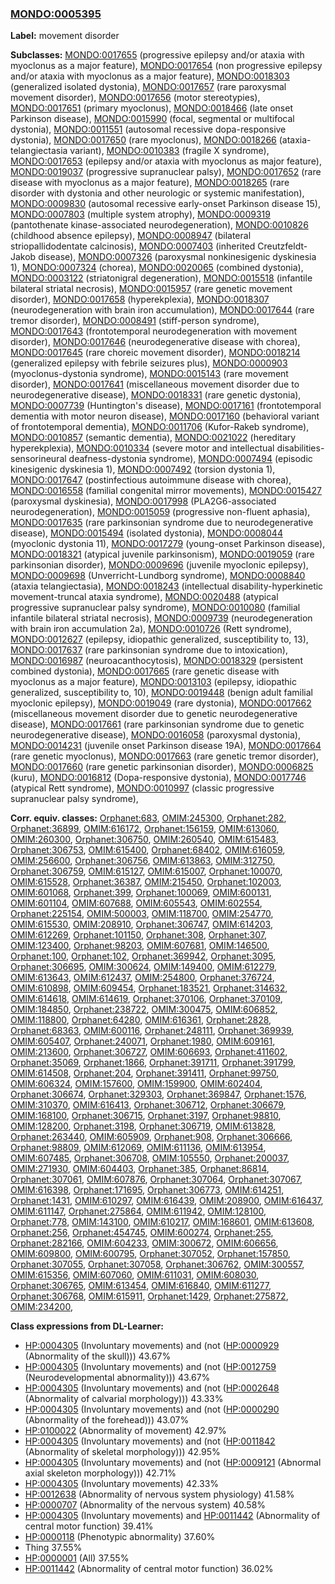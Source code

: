 
### [MONDO:0005395](http://purl.obolibrary.org/obo/MONDO_0005395)
**Label:** movement disorder

**Subclasses:** [MONDO:0017655](http://purl.obolibrary.org/obo/MONDO_0017655) (progressive epilepsy and/or ataxia with myoclonus as a major feature), [MONDO:0017654](http://purl.obolibrary.org/obo/MONDO_0017654) (non progressive epilepsy and/or ataxia with myoclonus as a major feature), [MONDO:0018303](http://purl.obolibrary.org/obo/MONDO_0018303) (generalized isolated dystonia), [MONDO:0017657](http://purl.obolibrary.org/obo/MONDO_0017657) (rare paroxysmal movement disorder), [MONDO:0017656](http://purl.obolibrary.org/obo/MONDO_0017656) (motor stereotypies), [MONDO:0017651](http://purl.obolibrary.org/obo/MONDO_0017651) (primary myoclonus), [MONDO:0018466](http://purl.obolibrary.org/obo/MONDO_0018466) (late onset Parkinson disease), [MONDO:0015990](http://purl.obolibrary.org/obo/MONDO_0015990) (focal, segmental or multifocal dystonia), [MONDO:0011551](http://purl.obolibrary.org/obo/MONDO_0011551) (autosomal recessive dopa-responsive dystonia), [MONDO:0017650](http://purl.obolibrary.org/obo/MONDO_0017650) (rare myoclonus), [MONDO:0018266](http://purl.obolibrary.org/obo/MONDO_0018266) (ataxia-telangiectasia variant), [MONDO:0010383](http://purl.obolibrary.org/obo/MONDO_0010383) (fragile X syndrome), [MONDO:0017653](http://purl.obolibrary.org/obo/MONDO_0017653) (epilepsy and/or ataxia with myoclonus as major feature), [MONDO:0019037](http://purl.obolibrary.org/obo/MONDO_0019037) (progressive supranuclear palsy), [MONDO:0017652](http://purl.obolibrary.org/obo/MONDO_0017652) (rare disease with myoclonus as a major feature), [MONDO:0018265](http://purl.obolibrary.org/obo/MONDO_0018265) (rare disorder with dystonia and other neurologic or systemic manifestation), [MONDO:0009830](http://purl.obolibrary.org/obo/MONDO_0009830) (autosomal recessive early-onset Parkinson disease 15), [MONDO:0007803](http://purl.obolibrary.org/obo/MONDO_0007803) (multiple system atrophy), [MONDO:0009319](http://purl.obolibrary.org/obo/MONDO_0009319) (pantothenate kinase-associated neurodegeneration), [MONDO:0010826](http://purl.obolibrary.org/obo/MONDO_0010826) (childhood absence epilepsy), [MONDO:0008947](http://purl.obolibrary.org/obo/MONDO_0008947) (bilateral striopallidodentate calcinosis), [MONDO:0007403](http://purl.obolibrary.org/obo/MONDO_0007403) (inherited Creutzfeldt-Jakob disease), [MONDO:0007326](http://purl.obolibrary.org/obo/MONDO_0007326) (paroxysmal nonkinesigenic dyskinesia 1), [MONDO:0007324](http://purl.obolibrary.org/obo/MONDO_0007324) (chorea), [MONDO:0020065](http://purl.obolibrary.org/obo/MONDO_0020065) (combined dystonia), [MONDO:0003122](http://purl.obolibrary.org/obo/MONDO_0003122) (striatonigral degeneration), [MONDO:0015518](http://purl.obolibrary.org/obo/MONDO_0015518) (infantile bilateral striatal necrosis), [MONDO:0015957](http://purl.obolibrary.org/obo/MONDO_0015957) (rare genetic movement disorder), [MONDO:0017658](http://purl.obolibrary.org/obo/MONDO_0017658) (hyperekplexia), [MONDO:0018307](http://purl.obolibrary.org/obo/MONDO_0018307) (neurodegeneration with brain iron accumulation), [MONDO:0017644](http://purl.obolibrary.org/obo/MONDO_0017644) (rare tremor disorder), [MONDO:0008491](http://purl.obolibrary.org/obo/MONDO_0008491) (stiff-person syndrome), [MONDO:0017643](http://purl.obolibrary.org/obo/MONDO_0017643) (frontotemporal neurodegeneration with movement disorder), [MONDO:0017646](http://purl.obolibrary.org/obo/MONDO_0017646) (neurodegenerative disease with chorea), [MONDO:0017645](http://purl.obolibrary.org/obo/MONDO_0017645) (rare choreic movement disorder), [MONDO:0018214](http://purl.obolibrary.org/obo/MONDO_0018214) (generalized epilepsy with febrile seizures plus), [MONDO:0000903](http://purl.obolibrary.org/obo/MONDO_0000903) (myoclonus-dystonia syndrome), [MONDO:0015143](http://purl.obolibrary.org/obo/MONDO_0015143) (rare movement disorder), [MONDO:0017641](http://purl.obolibrary.org/obo/MONDO_0017641) (miscellaneous movement disorder due to neurodegenerative disease), [MONDO:0018331](http://purl.obolibrary.org/obo/MONDO_0018331) (rare genetic dystonia), [MONDO:0007739](http://purl.obolibrary.org/obo/MONDO_0007739) (Huntington's disease), [MONDO:0017161](http://purl.obolibrary.org/obo/MONDO_0017161) (frontotemporal dementia with motor neuron disease), [MONDO:0017160](http://purl.obolibrary.org/obo/MONDO_0017160) (behavioral variant of frontotemporal dementia), [MONDO:0011706](http://purl.obolibrary.org/obo/MONDO_0011706) (Kufor-Rakeb syndrome), [MONDO:0010857](http://purl.obolibrary.org/obo/MONDO_0010857) (semantic dementia), [MONDO:0021022](http://purl.obolibrary.org/obo/MONDO_0021022) (hereditary hyperekplexia), [MONDO:0010334](http://purl.obolibrary.org/obo/MONDO_0010334) (severe motor and intellectual disabilities-sensorineural deafness-dystonia syndrome), [MONDO:0007494](http://purl.obolibrary.org/obo/MONDO_0007494) (episodic kinesigenic dyskinesia 1), [MONDO:0007492](http://purl.obolibrary.org/obo/MONDO_0007492) (torsion dystonia 1), [MONDO:0017647](http://purl.obolibrary.org/obo/MONDO_0017647) (postinfectious autoimmune disease with chorea), [MONDO:0016558](http://purl.obolibrary.org/obo/MONDO_0016558) (familial congenital mirror movements), [MONDO:0015427](http://purl.obolibrary.org/obo/MONDO_0015427) (paroxysmal dyskinesia), [MONDO:0017998](http://purl.obolibrary.org/obo/MONDO_0017998) (PLA2G6-associated neurodegeneration), [MONDO:0015059](http://purl.obolibrary.org/obo/MONDO_0015059) (progressive non-fluent aphasia), [MONDO:0017635](http://purl.obolibrary.org/obo/MONDO_0017635) (rare parkinsonian syndrome due to neurodegenerative disease), [MONDO:0015494](http://purl.obolibrary.org/obo/MONDO_0015494) (isolated dystonia), [MONDO:0008044](http://purl.obolibrary.org/obo/MONDO_0008044) (myoclonic dystonia 11), [MONDO:0017279](http://purl.obolibrary.org/obo/MONDO_0017279) (young-onset Parkinson disease), [MONDO:0018321](http://purl.obolibrary.org/obo/MONDO_0018321) (atypical juvenile parkinsonism), [MONDO:0019059](http://purl.obolibrary.org/obo/MONDO_0019059) (rare parkinsonian disorder), [MONDO:0009696](http://purl.obolibrary.org/obo/MONDO_0009696) (juvenile myoclonic epilepsy), [MONDO:0009698](http://purl.obolibrary.org/obo/MONDO_0009698) (Unverricht-Lundborg syndrome), [MONDO:0008840](http://purl.obolibrary.org/obo/MONDO_0008840) (ataxia telangiectasia), [MONDO:0018243](http://purl.obolibrary.org/obo/MONDO_0018243) (intellectual disability-hyperkinetic movement-truncal ataxia syndrome), [MONDO:0020488](http://purl.obolibrary.org/obo/MONDO_0020488) (atypical progressive supranuclear palsy syndrome), [MONDO:0010080](http://purl.obolibrary.org/obo/MONDO_0010080) (familial infantile bilateral striatal necrosis), [MONDO:0009739](http://purl.obolibrary.org/obo/MONDO_0009739) (neurodegeneration with brain iron accumulation 2a), [MONDO:0010726](http://purl.obolibrary.org/obo/MONDO_0010726) (Rett syndrome), [MONDO:0012627](http://purl.obolibrary.org/obo/MONDO_0012627) (epilepsy, idiopathic generalized, susceptibility to, 13), [MONDO:0017637](http://purl.obolibrary.org/obo/MONDO_0017637) (rare parkinsonian syndrome due to intoxication), [MONDO:0016987](http://purl.obolibrary.org/obo/MONDO_0016987) (neuroacanthocytosis), [MONDO:0018329](http://purl.obolibrary.org/obo/MONDO_0018329) (persistent combined dystonia), [MONDO:0017665](http://purl.obolibrary.org/obo/MONDO_0017665) (rare genetic disease with myoclonus as a major feature), [MONDO:0013103](http://purl.obolibrary.org/obo/MONDO_0013103) (epilepsy, idiopathic generalized, susceptibility to, 10), [MONDO:0019448](http://purl.obolibrary.org/obo/MONDO_0019448) (benign adult familial myoclonic epilepsy), [MONDO:0019049](http://purl.obolibrary.org/obo/MONDO_0019049) (rare dystonia), [MONDO:0017662](http://purl.obolibrary.org/obo/MONDO_0017662) (miscellaneous movement disorder due to genetic neurodegenerative disease), [MONDO:0017661](http://purl.obolibrary.org/obo/MONDO_0017661) (rare parkinsonian syndrome due to genetic neurodegenerative disease), [MONDO:0016058](http://purl.obolibrary.org/obo/MONDO_0016058) (paroxysmal dystonia), [MONDO:0014231](http://purl.obolibrary.org/obo/MONDO_0014231) (juvenile onset Parkinson disease 19A), [MONDO:0017664](http://purl.obolibrary.org/obo/MONDO_0017664) (rare genetic myoclonus), [MONDO:0017663](http://purl.obolibrary.org/obo/MONDO_0017663) (rare genetic tremor disorder), [MONDO:0017660](http://purl.obolibrary.org/obo/MONDO_0017660) (rare genetic parkinsonian disorder), [MONDO:0006825](http://purl.obolibrary.org/obo/MONDO_0006825) (kuru), [MONDO:0016812](http://purl.obolibrary.org/obo/MONDO_0016812) (Dopa-responsive dystonia), [MONDO:0017746](http://purl.obolibrary.org/obo/MONDO_0017746) (atypical Rett syndrome), [MONDO:0010997](http://purl.obolibrary.org/obo/MONDO_0010997) (classic progressive supranuclear palsy syndrome), 

**Corr. equiv. classes:** [Orphanet:683](http://www.orpha.net/ORDO/Orphanet_683), [OMIM:245300](http://purl.obolibrary.org/obo/OMIM_245300), [Orphanet:282](http://www.orpha.net/ORDO/Orphanet_282), [Orphanet:36899](http://www.orpha.net/ORDO/Orphanet_36899), [OMIM:616172](http://purl.obolibrary.org/obo/OMIM_616172), [Orphanet:156159](http://www.orpha.net/ORDO/Orphanet_156159), [OMIM:613060](http://purl.obolibrary.org/obo/OMIM_613060), [OMIM:260300](http://purl.obolibrary.org/obo/OMIM_260300), [Orphanet:306750](http://www.orpha.net/ORDO/Orphanet_306750), [OMIM:260540](http://purl.obolibrary.org/obo/OMIM_260540), [OMIM:615483](http://purl.obolibrary.org/obo/OMIM_615483), [Orphanet:306753](http://www.orpha.net/ORDO/Orphanet_306753), [OMIM:615400](http://purl.obolibrary.org/obo/OMIM_615400), [Orphanet:68402](http://www.orpha.net/ORDO/Orphanet_68402), [OMIM:616059](http://purl.obolibrary.org/obo/OMIM_616059), [OMIM:256600](http://purl.obolibrary.org/obo/OMIM_256600), [Orphanet:306756](http://www.orpha.net/ORDO/Orphanet_306756), [OMIM:613863](http://purl.obolibrary.org/obo/OMIM_613863), [OMIM:312750](http://purl.obolibrary.org/obo/OMIM_312750), [Orphanet:306759](http://www.orpha.net/ORDO/Orphanet_306759), [OMIM:615127](http://purl.obolibrary.org/obo/OMIM_615127), [OMIM:615007](http://purl.obolibrary.org/obo/OMIM_615007), [Orphanet:100070](http://www.orpha.net/ORDO/Orphanet_100070), [OMIM:615528](http://purl.obolibrary.org/obo/OMIM_615528), [Orphanet:36387](http://www.orpha.net/ORDO/Orphanet_36387), [OMIM:215450](http://purl.obolibrary.org/obo/OMIM_215450), [Orphanet:102003](http://www.orpha.net/ORDO/Orphanet_102003), [OMIM:601068](http://purl.obolibrary.org/obo/OMIM_601068), [Orphanet:399](http://www.orpha.net/ORDO/Orphanet_399), [Orphanet:100069](http://www.orpha.net/ORDO/Orphanet_100069), [OMIM:600131](http://purl.obolibrary.org/obo/OMIM_600131), [OMIM:601104](http://purl.obolibrary.org/obo/OMIM_601104), [OMIM:607688](http://purl.obolibrary.org/obo/OMIM_607688), [OMIM:605543](http://purl.obolibrary.org/obo/OMIM_605543), [OMIM:602554](http://purl.obolibrary.org/obo/OMIM_602554), [Orphanet:225154](http://www.orpha.net/ORDO/Orphanet_225154), [OMIM:500003](http://purl.obolibrary.org/obo/OMIM_500003), [OMIM:118700](http://purl.obolibrary.org/obo/OMIM_118700), [OMIM:254770](http://purl.obolibrary.org/obo/OMIM_254770), [OMIM:615530](http://purl.obolibrary.org/obo/OMIM_615530), [OMIM:208910](http://purl.obolibrary.org/obo/OMIM_208910), [Orphanet:306747](http://www.orpha.net/ORDO/Orphanet_306747), [OMIM:614203](http://purl.obolibrary.org/obo/OMIM_614203), [OMIM:612269](http://purl.obolibrary.org/obo/OMIM_612269), [Orphanet:101150](http://www.orpha.net/ORDO/Orphanet_101150), [Orphanet:308](http://www.orpha.net/ORDO/Orphanet_308), [Orphanet:307](http://www.orpha.net/ORDO/Orphanet_307), [OMIM:123400](http://purl.obolibrary.org/obo/OMIM_123400), [Orphanet:98203](http://www.orpha.net/ORDO/Orphanet_98203), [OMIM:607681](http://purl.obolibrary.org/obo/OMIM_607681), [OMIM:146500](http://purl.obolibrary.org/obo/OMIM_146500), [Orphanet:100](http://www.orpha.net/ORDO/Orphanet_100), [Orphanet:102](http://www.orpha.net/ORDO/Orphanet_102), [Orphanet:369942](http://www.orpha.net/ORDO/Orphanet_369942), [Orphanet:3095](http://www.orpha.net/ORDO/Orphanet_3095), [Orphanet:306695](http://www.orpha.net/ORDO/Orphanet_306695), [OMIM:300624](http://purl.obolibrary.org/obo/OMIM_300624), [OMIM:149400](http://purl.obolibrary.org/obo/OMIM_149400), [OMIM:612279](http://purl.obolibrary.org/obo/OMIM_612279), [OMIM:613643](http://purl.obolibrary.org/obo/OMIM_613643), [OMIM:612437](http://purl.obolibrary.org/obo/OMIM_612437), [OMIM:254800](http://purl.obolibrary.org/obo/OMIM_254800), [Orphanet:376724](http://www.orpha.net/ORDO/Orphanet_376724), [OMIM:610898](http://purl.obolibrary.org/obo/OMIM_610898), [OMIM:609454](http://purl.obolibrary.org/obo/OMIM_609454), [Orphanet:183521](http://www.orpha.net/ORDO/Orphanet_183521), [Orphanet:314632](http://www.orpha.net/ORDO/Orphanet_314632), [OMIM:614618](http://purl.obolibrary.org/obo/OMIM_614618), [OMIM:614619](http://purl.obolibrary.org/obo/OMIM_614619), [Orphanet:370106](http://www.orpha.net/ORDO/Orphanet_370106), [Orphanet:370109](http://www.orpha.net/ORDO/Orphanet_370109), [OMIM:184850](http://purl.obolibrary.org/obo/OMIM_184850), [Orphanet:238722](http://www.orpha.net/ORDO/Orphanet_238722), [OMIM:300475](http://purl.obolibrary.org/obo/OMIM_300475), [OMIM:606852](http://purl.obolibrary.org/obo/OMIM_606852), [OMIM:118800](http://purl.obolibrary.org/obo/OMIM_118800), [Orphanet:64280](http://www.orpha.net/ORDO/Orphanet_64280), [OMIM:616361](http://purl.obolibrary.org/obo/OMIM_616361), [Orphanet:2828](http://www.orpha.net/ORDO/Orphanet_2828), [Orphanet:68363](http://www.orpha.net/ORDO/Orphanet_68363), [OMIM:600116](http://purl.obolibrary.org/obo/OMIM_600116), [Orphanet:248111](http://www.orpha.net/ORDO/Orphanet_248111), [Orphanet:369939](http://www.orpha.net/ORDO/Orphanet_369939), [OMIM:605407](http://purl.obolibrary.org/obo/OMIM_605407), [Orphanet:240071](http://www.orpha.net/ORDO/Orphanet_240071), [Orphanet:1980](http://www.orpha.net/ORDO/Orphanet_1980), [OMIM:609161](http://purl.obolibrary.org/obo/OMIM_609161), [OMIM:213600](http://purl.obolibrary.org/obo/OMIM_213600), [Orphanet:306727](http://www.orpha.net/ORDO/Orphanet_306727), [OMIM:606693](http://purl.obolibrary.org/obo/OMIM_606693), [Orphanet:411602](http://www.orpha.net/ORDO/Orphanet_411602), [Orphanet:35069](http://www.orpha.net/ORDO/Orphanet_35069), [Orphanet:1866](http://www.orpha.net/ORDO/Orphanet_1866), [Orphanet:391711](http://www.orpha.net/ORDO/Orphanet_391711), [Orphanet:391799](http://www.orpha.net/ORDO/Orphanet_391799), [OMIM:614508](http://purl.obolibrary.org/obo/OMIM_614508), [Orphanet:204](http://www.orpha.net/ORDO/Orphanet_204), [Orphanet:391411](http://www.orpha.net/ORDO/Orphanet_391411), [Orphanet:99750](http://www.orpha.net/ORDO/Orphanet_99750), [OMIM:606324](http://purl.obolibrary.org/obo/OMIM_606324), [OMIM:157600](http://purl.obolibrary.org/obo/OMIM_157600), [OMIM:159900](http://purl.obolibrary.org/obo/OMIM_159900), [OMIM:602404](http://purl.obolibrary.org/obo/OMIM_602404), [Orphanet:306674](http://www.orpha.net/ORDO/Orphanet_306674), [Orphanet:329303](http://www.orpha.net/ORDO/Orphanet_329303), [Orphanet:369847](http://www.orpha.net/ORDO/Orphanet_369847), [Orphanet:1576](http://www.orpha.net/ORDO/Orphanet_1576), [OMIM:310370](http://purl.obolibrary.org/obo/OMIM_310370), [OMIM:616413](http://purl.obolibrary.org/obo/OMIM_616413), [Orphanet:306712](http://www.orpha.net/ORDO/Orphanet_306712), [Orphanet:306679](http://www.orpha.net/ORDO/Orphanet_306679), [OMIM:168100](http://purl.obolibrary.org/obo/OMIM_168100), [Orphanet:306715](http://www.orpha.net/ORDO/Orphanet_306715), [Orphanet:3197](http://www.orpha.net/ORDO/Orphanet_3197), [Orphanet:98810](http://www.orpha.net/ORDO/Orphanet_98810), [OMIM:128200](http://purl.obolibrary.org/obo/OMIM_128200), [Orphanet:3198](http://www.orpha.net/ORDO/Orphanet_3198), [Orphanet:306719](http://www.orpha.net/ORDO/Orphanet_306719), [OMIM:613828](http://purl.obolibrary.org/obo/OMIM_613828), [Orphanet:263440](http://www.orpha.net/ORDO/Orphanet_263440), [OMIM:605909](http://purl.obolibrary.org/obo/OMIM_605909), [Orphanet:908](http://www.orpha.net/ORDO/Orphanet_908), [Orphanet:306666](http://www.orpha.net/ORDO/Orphanet_306666), [Orphanet:98809](http://www.orpha.net/ORDO/Orphanet_98809), [OMIM:612069](http://purl.obolibrary.org/obo/OMIM_612069), [OMIM:611136](http://purl.obolibrary.org/obo/OMIM_611136), [OMIM:613954](http://purl.obolibrary.org/obo/OMIM_613954), [OMIM:607485](http://purl.obolibrary.org/obo/OMIM_607485), [Orphanet:306708](http://www.orpha.net/ORDO/Orphanet_306708), [OMIM:105550](http://purl.obolibrary.org/obo/OMIM_105550), [Orphanet:200037](http://www.orpha.net/ORDO/Orphanet_200037), [OMIM:271930](http://purl.obolibrary.org/obo/OMIM_271930), [OMIM:604403](http://purl.obolibrary.org/obo/OMIM_604403), [Orphanet:385](http://www.orpha.net/ORDO/Orphanet_385), [Orphanet:86814](http://www.orpha.net/ORDO/Orphanet_86814), [Orphanet:307061](http://www.orpha.net/ORDO/Orphanet_307061), [OMIM:607876](http://purl.obolibrary.org/obo/OMIM_607876), [Orphanet:307064](http://www.orpha.net/ORDO/Orphanet_307064), [Orphanet:307067](http://www.orpha.net/ORDO/Orphanet_307067), [OMIM:616398](http://purl.obolibrary.org/obo/OMIM_616398), [Orphanet:171695](http://www.orpha.net/ORDO/Orphanet_171695), [Orphanet:306773](http://www.orpha.net/ORDO/Orphanet_306773), [OMIM:614251](http://purl.obolibrary.org/obo/OMIM_614251), [Orphanet:1431](http://www.orpha.net/ORDO/Orphanet_1431), [OMIM:610297](http://purl.obolibrary.org/obo/OMIM_610297), [OMIM:616439](http://purl.obolibrary.org/obo/OMIM_616439), [OMIM:208900](http://purl.obolibrary.org/obo/OMIM_208900), [OMIM:616437](http://purl.obolibrary.org/obo/OMIM_616437), [OMIM:611147](http://purl.obolibrary.org/obo/OMIM_611147), [Orphanet:275864](http://www.orpha.net/ORDO/Orphanet_275864), [OMIM:611942](http://purl.obolibrary.org/obo/OMIM_611942), [OMIM:128100](http://purl.obolibrary.org/obo/OMIM_128100), [Orphanet:778](http://www.orpha.net/ORDO/Orphanet_778), [OMIM:143100](http://purl.obolibrary.org/obo/OMIM_143100), [OMIM:610217](http://purl.obolibrary.org/obo/OMIM_610217), [OMIM:168601](http://purl.obolibrary.org/obo/OMIM_168601), [OMIM:613608](http://purl.obolibrary.org/obo/OMIM_613608), [Orphanet:256](http://www.orpha.net/ORDO/Orphanet_256), [Orphanet:454745](http://www.orpha.net/ORDO/Orphanet_454745), [OMIM:600274](http://purl.obolibrary.org/obo/OMIM_600274), [Orphanet:255](http://www.orpha.net/ORDO/Orphanet_255), [Orphanet:282166](http://www.orpha.net/ORDO/Orphanet_282166), [OMIM:604233](http://purl.obolibrary.org/obo/OMIM_604233), [OMIM:300672](http://purl.obolibrary.org/obo/OMIM_300672), [OMIM:606656](http://purl.obolibrary.org/obo/OMIM_606656), [OMIM:609800](http://purl.obolibrary.org/obo/OMIM_609800), [OMIM:600795](http://purl.obolibrary.org/obo/OMIM_600795), [Orphanet:307052](http://www.orpha.net/ORDO/Orphanet_307052), [Orphanet:157850](http://www.orpha.net/ORDO/Orphanet_157850), [Orphanet:307055](http://www.orpha.net/ORDO/Orphanet_307055), [Orphanet:307058](http://www.orpha.net/ORDO/Orphanet_307058), [Orphanet:306762](http://www.orpha.net/ORDO/Orphanet_306762), [OMIM:300557](http://purl.obolibrary.org/obo/OMIM_300557), [OMIM:615356](http://purl.obolibrary.org/obo/OMIM_615356), [OMIM:607060](http://purl.obolibrary.org/obo/OMIM_607060), [OMIM:611031](http://purl.obolibrary.org/obo/OMIM_611031), [OMIM:608030](http://purl.obolibrary.org/obo/OMIM_608030), [Orphanet:306765](http://www.orpha.net/ORDO/Orphanet_306765), [OMIM:613454](http://purl.obolibrary.org/obo/OMIM_613454), [OMIM:616840](http://purl.obolibrary.org/obo/OMIM_616840), [OMIM:611277](http://purl.obolibrary.org/obo/OMIM_611277), [Orphanet:306768](http://www.orpha.net/ORDO/Orphanet_306768), [OMIM:615911](http://purl.obolibrary.org/obo/OMIM_615911), [Orphanet:1429](http://www.orpha.net/ORDO/Orphanet_1429), [Orphanet:275872](http://www.orpha.net/ORDO/Orphanet_275872), [OMIM:234200](http://purl.obolibrary.org/obo/OMIM_234200), 

**Class expressions from DL-Learner:**

- [HP:0004305](http://purl.obolibrary.org/obo/HP_0004305) (Involuntary movements) and (not ([HP:0000929](http://purl.obolibrary.org/obo/HP_0000929) (Abnormality of the skull))) 43.67%
- [HP:0004305](http://purl.obolibrary.org/obo/HP_0004305) (Involuntary movements) and (not ([HP:0012759](http://purl.obolibrary.org/obo/HP_0012759) (Neurodevelopmental abnormality))) 43.67%
- [HP:0004305](http://purl.obolibrary.org/obo/HP_0004305) (Involuntary movements) and (not ([HP:0002648](http://purl.obolibrary.org/obo/HP_0002648) (Abnormality of calvarial morphology))) 43.33%
- [HP:0004305](http://purl.obolibrary.org/obo/HP_0004305) (Involuntary movements) and (not ([HP:0000290](http://purl.obolibrary.org/obo/HP_0000290) (Abnormality of the forehead))) 43.07%
- [HP:0100022](http://purl.obolibrary.org/obo/HP_0100022) (Abnormality of movement) 42.97%
- [HP:0004305](http://purl.obolibrary.org/obo/HP_0004305) (Involuntary movements) and (not ([HP:0011842](http://purl.obolibrary.org/obo/HP_0011842) (Abnormality of skeletal morphology))) 42.95%
- [HP:0004305](http://purl.obolibrary.org/obo/HP_0004305) (Involuntary movements) and (not ([HP:0009121](http://purl.obolibrary.org/obo/HP_0009121) (Abnormal axial skeleton morphology))) 42.71%
- [HP:0004305](http://purl.obolibrary.org/obo/HP_0004305) (Involuntary movements) 42.33%
- [HP:0012638](http://purl.obolibrary.org/obo/HP_0012638) (Abnormality of nervous system physiology) 41.58%
- [HP:0000707](http://purl.obolibrary.org/obo/HP_0000707) (Abnormality of the nervous system) 40.58%
- [HP:0004305](http://purl.obolibrary.org/obo/HP_0004305) (Involuntary movements) and [HP:0011442](http://purl.obolibrary.org/obo/HP_0011442) (Abnormality of central motor function) 39.41%
- [HP:0000118](http://purl.obolibrary.org/obo/HP_0000118) (Phenotypic abnormality) 37.60%
- Thing 37.55%
- [HP:0000001](http://purl.obolibrary.org/obo/HP_0000001) (All) 37.55%
- [HP:0011442](http://purl.obolibrary.org/obo/HP_0011442) (Abnormality of central motor function) 36.02%


